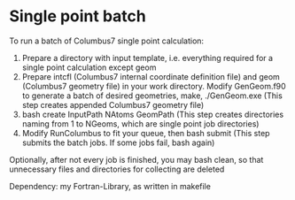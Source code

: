 # Single point batch

To run a batch of Columbus7 single point calculation:
1. Prepare a directory with input template, i.e. everything required for a single point calculation except geom
2. Prepare intcfl (Columbus7 internal coordinate definition file) and geom (Columbus7 geometry file) in your work directory. Modify GenGeom.f90 to generate a batch of desired geometries, make, ./GenGeom.exe (This step creates appended Columbus7 geometry file)
3. bash create InputPath NAtoms GeomPath (This step creates directories naming from 1 to NGeoms, which are single point job directories)
4. Modify RunColumbus to fit your queue, then bash submit (This step submits the batch jobs. If some jobs fail, bash again)

Optionally, after not every job is finished, you may bash clean, so that unnecessary files and directories for collecting are deleted

Dependency: my Fortran-Library, as written in makefile